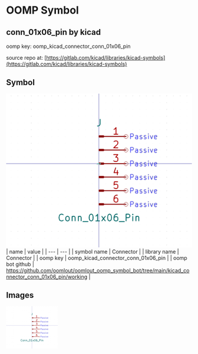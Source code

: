 # OOMP Symbol  
## conn_01x06_pin  by kicad  
  
oomp key: oomp_kicad_connector_conn_01x06_pin  
  
source repo at: [https://gitlab.com/kicad/libraries/kicad-symbols](https://gitlab.com/kicad/libraries/kicad-symbols)  
## Symbol  
  
[![working.png](working_600.png)](working.png)  
| name | value | 
| --- | --- | 
| symbol name | Connector | 
| library name | Connector | 
| oomp key | oomp_kicad_connector_conn_01x06_pin | 
| oomp bot github | https://github.com/oomlout/oomlout_oomp_symbol_bot/tree/main/kicad_connector_conn_01x06_pin/working | 
## Images  
  
[![working.png](working_140.png)](working.png)  

